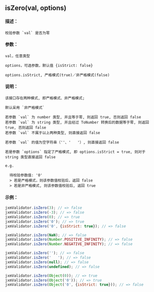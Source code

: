 
## isZero(val, options)

#### 描述：

    校验参数 `val` 是否为零

#### 参数：

    val，任意类型

    options，可选参数，默认值 {isStrict: false}

    options.isStrict, 严格模式(true)／非严格模式(false)

#### 说明：

    该接口存在两种模式, 即严格模式、非严格模式;

    默认采用 `非严格模式`

    若参数 `val` 为 number 类型, 并且等于零, 则返回 true, 否则返回 false
    若参数 `val` 为 string 类型, 并且经过 ToNumber 转换后的数据等于零, 则返回 true, 否则返回 false
    若参数 `val` 不属于以上两种类型, 则直接返回 false

    若参数 `val` 的值为空字符串（''、'   '）, 则直接返回 false

    若是参数 `options` 指定了严格模式, 即 options.isStrict = true, 则对于 string 类型直接返回 false

    e.g.

      待校验参数值: '0'
      > 若是严格模式，则该参数值校验后，返回 false
      > 若是非严格模式, 则该参数值校验后, 返回 true

#### 示例：

```javascript
jxmValidator.isZero(3); // => false
jxmValidator.isZero(-3); // => false
jxmValidator.isZero(0); // => true
jxmValidator.isZero('0'); // => true
jxmValidator.isZero('0', {isStrict: true}); // => false

jxmValidator.isZero(NaN); // => false
jxmValidator.isZero(Number.POSITIVE_INFINITY); // => false
jxmValidator.isZero(Number.NEGATIVE_INFINITY); // => false

jxmValidator.isZero(''); // => false
jxmValidator.isZero('   '); // => false
jxmValidator.isZero(null); // => false
jxmValidator.isZero(undefined); // => false

jxmValidator.isZero(Object(0)); // => true
jxmValidator.isZero(Object('0')); // => true
jxmValidator.isZero(Object('0', {isStrict: true})); // => false
```
